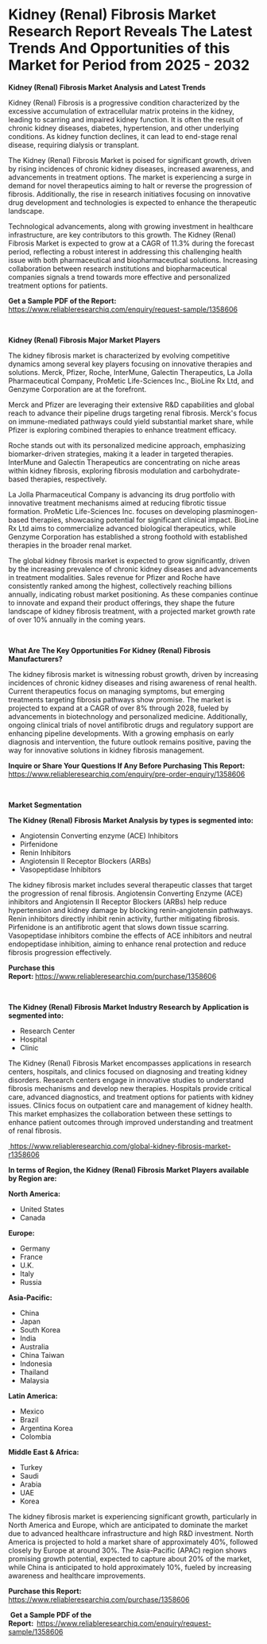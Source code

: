 <p><h1>Kidney (Renal) Fibrosis Market Research Report Reveals The Latest Trends And Opportunities of this Market for Period from 2025 - 2032</h1></p><p><strong>Kidney (Renal) Fibrosis Market Analysis and Latest Trends</strong></p>
<p><p>Kidney (Renal) Fibrosis is a progressive condition characterized by the excessive accumulation of extracellular matrix proteins in the kidney, leading to scarring and impaired kidney function. It is often the result of chronic kidney diseases, diabetes, hypertension, and other underlying conditions. As kidney function declines, it can lead to end-stage renal disease, requiring dialysis or transplant.</p><p>The Kidney (Renal) Fibrosis Market is poised for significant growth, driven by rising incidences of chronic kidney diseases, increased awareness, and advancements in treatment options. The market is experiencing a surge in demand for novel therapeutics aiming to halt or reverse the progression of fibrosis. Additionally, the rise in research initiatives focusing on innovative drug development and technologies is expected to enhance the therapeutic landscape.</p><p>Technological advancements, along with growing investment in healthcare infrastructure, are key contributors to this growth. The Kidney (Renal) Fibrosis Market is expected to grow at a CAGR of 11.3% during the forecast period, reflecting a robust interest in addressing this challenging health issue with both pharmaceutical and biopharmaceutical solutions. Increasing collaboration between research institutions and biopharmaceutical companies signals a trend towards more effective and personalized treatment options for patients.</p></p>
<p><strong>Get a Sample PDF of the Report:&nbsp;</strong> <a href="https://www.reliableresearchiq.com/enquiry/request-sample/1358606?utm_campaign=2892&utm_medium=2&utm_source=Github&utm_content=ia&utm_term=19042025&utm_id=kidney-renal-fibrosis">https://www.reliableresearchiq.com/enquiry/request-sample/1358606</a></p>
<p>&nbsp;</p>
<p><strong>Kidney (Renal) Fibrosis Major Market Players</strong></p>
<p><p>The kidney fibrosis market is characterized by evolving competitive dynamics among several key players focusing on innovative therapies and solutions. Merck, Pfizer, Roche, InterMune, Galectin Therapeutics, La Jolla Pharmaceutical Company, ProMetic Life-Sciences Inc., BioLine Rx Ltd, and Genzyme Corporation are at the forefront.</p><p>Merck and Pfizer are leveraging their extensive R&D capabilities and global reach to advance their pipeline drugs targeting renal fibrosis. Merck's focus on immune-mediated pathways could yield substantial market share, while Pfizer is exploring combined therapies to enhance treatment efficacy.</p><p>Roche stands out with its personalized medicine approach, emphasizing biomarker-driven strategies, making it a leader in targeted therapies. InterMune and Galectin Therapeutics are concentrating on niche areas within kidney fibrosis, exploring fibrosis modulation and carbohydrate-based therapies, respectively.</p><p>La Jolla Pharmaceutical Company is advancing its drug portfolio with innovative treatment mechanisms aimed at reducing fibrotic tissue formation. ProMetic Life-Sciences Inc. focuses on developing plasminogen-based therapies, showcasing potential for significant clinical impact. BioLine Rx Ltd aims to commercialize advanced biological therapeutics, while Genzyme Corporation has established a strong foothold with established therapies in the broader renal market.</p><p>The global kidney fibrosis market is expected to grow significantly, driven by the increasing prevalence of chronic kidney diseases and advancements in treatment modalities. Sales revenue for Pfizer and Roche have consistently ranked among the highest, collectively reaching billions annually, indicating robust market positioning. As these companies continue to innovate and expand their product offerings, they shape the future landscape of kidney fibrosis treatment, with a projected market growth rate of over 10% annually in the coming years.</p></p>
<p>&nbsp;</p>
<p><strong>What Are The Key Opportunities For Kidney (Renal) Fibrosis Manufacturers?</strong></p>
<p><p>The kidney fibrosis market is witnessing robust growth, driven by increasing incidences of chronic kidney diseases and rising awareness of renal health. Current therapeutics focus on managing symptoms, but emerging treatments targeting fibrosis pathways show promise. The market is projected to expand at a CAGR of over 8% through 2028, fueled by advancements in biotechnology and personalized medicine. Additionally, ongoing clinical trials of novel antifibrotic drugs and regulatory support are enhancing pipeline developments. With a growing emphasis on early diagnosis and intervention, the future outlook remains positive, paving the way for innovative solutions in kidney fibrosis management.</p></p>
<p><strong>Inquire or Share Your Questions If Any Before Purchasing This Report:</strong> <a href="https://www.reliableresearchiq.com/enquiry/pre-order-enquiry/1358606?utm_campaign=2892&utm_medium=2&utm_source=Github&utm_content=ia&utm_term=19042025&utm_id=kidney-renal-fibrosis">https://www.reliableresearchiq.com/enquiry/pre-order-enquiry/1358606</a></p>
<p>&nbsp;</p>
<p><strong>Market Segmentation</strong></p>
<p><strong>The Kidney (Renal) Fibrosis Market Analysis by types is segmented into:</strong></p>
<p><ul><li>Angiotensin Converting enzyme (ACE) Inhibitors</li><li>Pirfenidone</li><li>Renin Inhibitors</li><li>Angiotensin II Receptor Blockers (ARBs)</li><li>Vasopeptidase Inhibitors</li></ul></p>
<p><p>The kidney fibrosis market includes several therapeutic classes that target the progression of renal fibrosis. Angiotensin Converting Enzyme (ACE) inhibitors and Angiotensin II Receptor Blockers (ARBs) help reduce hypertension and kidney damage by blocking renin-angiotensin pathways. Renin inhibitors directly inhibit renin activity, further mitigating fibrosis. Pirfenidone is an antifibrotic agent that slows down tissue scarring. Vasopeptidase inhibitors combine the effects of ACE inhibitors and neutral endopeptidase inhibition, aiming to enhance renal protection and reduce fibrosis progression effectively.</p></p>
<p><strong>Purchase this Report:&nbsp;</strong><a href="https://www.reliableresearchiq.com/purchase/1358606?utm_campaign=2892&utm_medium=2&utm_source=Github&utm_content=ia&utm_term=19042025&utm_id=kidney-renal-fibrosis">https://www.reliableresearchiq.com/purchase/1358606</a></p>
<p>&nbsp;</p>
<p><strong>The Kidney (Renal) Fibrosis Market Industry Research by Application is segmented into:</strong></p>
<p><ul><li>Research Center</li><li>Hospital</li><li>Clinic</li></ul></p>
<p><p>The Kidney (Renal) Fibrosis Market encompasses applications in research centers, hospitals, and clinics focused on diagnosing and treating kidney disorders. Research centers engage in innovative studies to understand fibrosis mechanisms and develop new therapies. Hospitals provide critical care, advanced diagnostics, and treatment options for patients with kidney issues. Clinics focus on outpatient care and management of kidney health. This market emphasizes the collaboration between these settings to enhance patient outcomes through improved understanding and treatment of renal fibrosis.</p></p>
<p><a href="https://www.reliableresearchiq.com/global-kidney-fibrosis-market-r1358606?utm_campaign=2892&utm_medium=2&utm_source=Github&utm_content=ia&utm_term=19042025&utm_id=kidney-renal-fibrosis">&nbsp;https://www.reliableresearchiq.com/global-kidney-fibrosis-market-r1358606</a></p>
<p><strong>In terms of Region, the Kidney (Renal) Fibrosis Market Players available by Region are:</strong></p>
<p>
    <p> <strong> North America: </strong>
        <ul>
            <li>United States</li>
            <li>Canada</li>
        </ul>
        </p> 
    <p> <strong> Europe: </strong>
        <ul>
            <li>Germany</li>
            <li>France</li>
            <li>U.K.</li>
            <li>Italy</li>
            <li>Russia</li>
        </ul>
        </p> 
    <p> <strong> Asia-Pacific: </strong>
        <ul>
            <li>China</li>
            <li>Japan</li>
            <li>South Korea</li>
            <li>India</li>
            <li>Australia</li>
            <li>China Taiwan</li>
            <li>Indonesia</li>
            <li>Thailand</li>
            <li>Malaysia</li>
        </ul>
        </p> 
    <p> <strong> Latin America: </strong>
        <ul>
            <li>Mexico</li>
            <li>Brazil</li>
            <li>Argentina Korea</li>
            <li>Colombia</li>
        </ul>
        </p> 
    <p> <strong> Middle East & Africa: </strong>
        <ul>
            <li>Turkey</li>
            <li>Saudi</li>
            <li>Arabia</li>
            <li>UAE</li>
            <li>Korea</li>
        </ul>
    </p>
    </p>
<p><p>The kidney fibrosis market is experiencing significant growth, particularly in North America and Europe, which are anticipated to dominate the market due to advanced healthcare infrastructure and high R&D investment. North America is projected to hold a market share of approximately 40%, followed closely by Europe at around 30%. The Asia-Pacific (APAC) region shows promising growth potential, expected to capture about 20% of the market, while China is anticipated to hold approximately 10%, fueled by increasing awareness and healthcare improvements.</p></p>
<p><strong>Purchase this Report: </strong><a href="https://www.reliableresearchiq.com/purchase/1358606?utm_campaign=2892&utm_medium=2&utm_source=Github&utm_content=ia&utm_term=19042025&utm_id=kidney-renal-fibrosis">https://www.reliableresearchiq.com/purchase/1358606</a></p>
<p>&nbsp;<strong>Get a Sample PDF of the Report:&nbsp;&nbsp;</strong><a href="https://www.reliableresearchiq.com/enquiry/request-sample/1358606?utm_campaign=2892&utm_medium=2&utm_source=Github&utm_content=ia&utm_term=19042025&utm_id=kidney-renal-fibrosis">https://www.reliableresearchiq.com/enquiry/request-sample/1358606</a></p>
<p><strong></strong></p>
<p><p></p><p></p><p></p></p>
